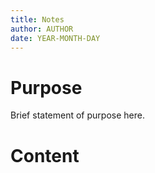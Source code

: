 ```yaml
---
title: Notes
author: AUTHOR
date: YEAR-MONTH-DAY
---
```


# Purpose

Brief statement of purpose here.

# Content
